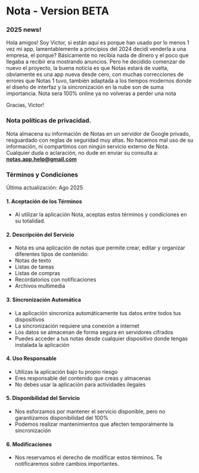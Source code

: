 # Nota - Version BETA

### 2025 news!
Hola amigos! Soy Victor, si están aquí es porque han usado por lo menos 1 vez mi app, lamentablemente a principios del 2024 decidí venderla a una empresa, el porque? Básicamente no recibía nada de dinero y el poco que llegaba a recibir era mostrando anuncios. Pero he decidido comenzar de nuevo el proyecto, la buena noticia es que Notas estará de vuelta, obviamente es una app nueva desde cero, con muchas correcciones de errores que Notas 1 tuvo, también adaptada a los tiempos modernos donde el diseño de interfaz y la sincronización en la nube son de suma importancia. Nota sera 100% online ya no volveras a perder una nota

Gracias, Victor!


### Nota políticas de privacidad.

Nota almacena su información de Notas en un servidor de Google privado, resguardado con reglas de seguridad muy altas. No hacemos mal uso de su información, ni compartimos con ningún servicio externo de Nota. Cualquier duda o aclaración, no dude en enviar su consulta a: **notas.app.help@gmail.com**

### Términos y Condiciones
 Última actualización: Ago 2025
 #### 1. Aceptación de los Términos
  * Al utilizar la aplicación Nota, aceptas estos términos y condiciones en su totalidad.
 #### 2. Descripción del Servicio
  * Nota es una aplicación de notas que permite crear, editar y organizar diferentes tipos de contenido:
   * Notas de texto
   * Listas de tareas
   * Listas de compras
   * Recordatorios con notificaciones
   * Archivos multimedia
 #### 3. Sincronización Automática
  * La aplicación sincroniza automáticamente tus datos entre todos tus dispositivos
  * La sincronización requiere una conexión a internet
  * Los datos se almacenan de forma segura en servidores cifrados
  * Puedes acceder a tus notas desde cualquier dispositivo donde tengas instalada la aplicación
 #### 4. Uso Responsable
  * Utilizas la aplicación bajo tu propio riesgo
  * Eres responsable del contenido que creas y almacenas
  * No debes usar la aplicación para actividades ilegales
 #### 5. Disponibilidad del Servicio
  * Nos esforzamos por mantener el servicio disponible, pero no garantizamos disponibilidad del 100%
  * Podemos realizar mantenimientos que afecten temporalmente la sincronización
 #### 6. Modificaciones
  * Nos reservamos el derecho de modificar estos términos. Te notificaremos sobre cambios importantes.

### 
